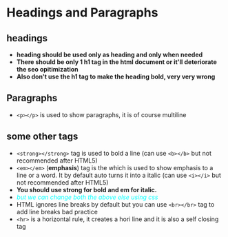 Headings and Paragraphs
=======================
 ## headings
   - **heading should be used only as heading and only when needed**
   - **There should be only 1 h1 tag in the html document or it'll deteriorate the seo opitimization**
   - <b>Also don't use the h1 tag to make the heading bold, very very wrong</b>

 ## Paragraphs 
   - `<p></p>` is used to show paragraphs, it is of course multiline

 ## some other tags
   - `<strong></strong>` tag is used to bold a line (can use `<b></b>` but not recommended after HTML5)
   - `<em></em>` (**emphasis**) tag is the which is used to show emphasis to a line or a word. It by default auto turns it into a italic (can use `<i></i>` but not recommended after HTML5)
   - **You should use strong for bold and em for italic.**
   - <span style="color: cyan;">_but we can change both the above else using css_</span>
   - HTML ignores line breaks by default but you can use `<br></br>` tag to  add line breaks bad practice
   - `<hr>` is a horizontal rule, it creates a hori line and it is also a self closing tag
